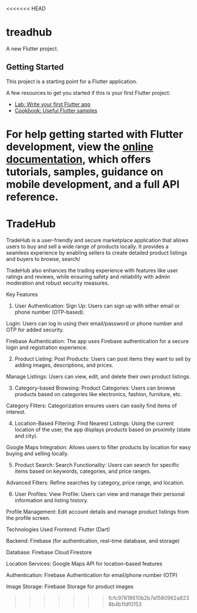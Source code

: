 <<<<<<< HEAD
# treadhub

A new Flutter project.

## Getting Started

This project is a starting point for a Flutter application.

A few resources to get you started if this is your first Flutter project:

- [Lab: Write your first Flutter app](https://docs.flutter.dev/get-started/codelab)
- [Cookbook: Useful Flutter samples](https://docs.flutter.dev/cookbook)

For help getting started with Flutter development, view the
[online documentation](https://docs.flutter.dev/), which offers tutorials,
samples, guidance on mobile development, and a full API reference.
=======
# TradeHub
TradeHub is a user-friendly and secure marketplace application that allows users to buy and sell a wide range of products locally. It provides a seamless experience by enabling sellers to create detailed product listings and buyers to browse, search/

TradeHub also enhances the trading experience with features like user ratings and reviews, while ensuring safety and reliability with admin moderation and robust security measures.

Key Features
1. User Authentication:
Sign Up: Users can sign up with either email or phone number (OTP-based).

Login: Users can log in using their email/password or phone number and OTP for added security.

Firebase Authentication: The app uses Firebase authentication for a secure login and registration experience.

2. Product Listing:
Post Products: Users can post items they want to sell by adding images, descriptions, and prices.

Manage Listings: Users can view, edit, and delete their own product listings.

3. Category-based Browsing:
Product Categories: Users can browse products based on categories like electronics, fashion, furniture, etc.

Category Filters: Categorization ensures users can easily find items of interest.

4. Location-Based Filtering:
Find Nearest Listings: Using the current location of the user, the app displays products based on proximity (state and city).

Google Maps Integration: Allows users to filter products by location for easy buying and selling locally.

5. Product Search:
Search Functionality: Users can search for specific items based on keywords, categories, and price ranges.

Advanced Filters: Refine searches by category, price range, and location.

6. User Profiles:
View Profile: Users can view and manage their personal information and listing history.

Profile Management: Edit account details and manage product listings from the profile screen.

Technologies Used
Frontend: Flutter (Dart)

Backend: Firebase (for authentication, real-time database, and storage)

Database: Firebase Cloud Firestore

Location Services: Google Maps API for location-based features

Authentication: Firebase Authentication for email/phone number (OTP)

Image Storage: Firebase Storage for product images

>>>>>>> fcfc97818610b2b7a1580962a8238b4b1fdf0153
